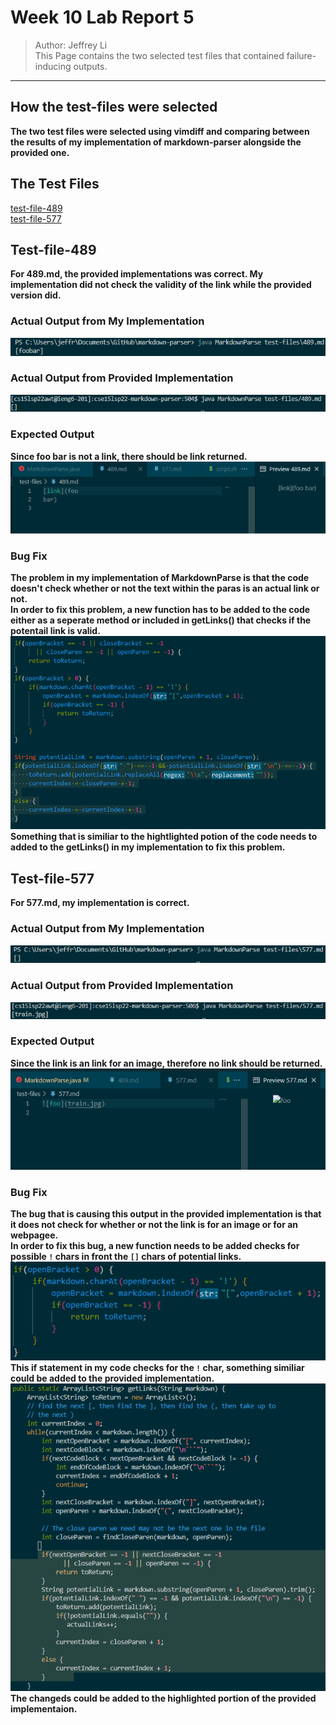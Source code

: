 # Week 10 Lab Report 5
>Author: Jeffrey Li \
This Page contains the two selected test files that contained failure-inducing outputs.
___
## How the test-files were selected
**The two test files were selected using vimdiff and comparing between the results of my implementation of markdown-parser alongside the provided one.**
## The Test Files
[test-file-489](https://github.com/nidhidhamnani/markdown-parser/blob/main/test-files/489.md) \
[test-file-577](https://github.com/nidhidhamnani/markdown-parser/blob/main/test-files/577.md?plain=1)
## Test-file-489
**For 489.md, the provided implementations was correct. My implementation did not check the validity of the link while the provided version did.**
### Actual Output from My Implementation
![](LabReport5/489-output.png)
### Actual Output from Provided Implementation
![](LabReport5/489-pro-output.png)
### Expected Output
**Since foo bar is not a link, there should be link returned.** \
![](LabReport5/489-exp-output.png)
### Bug Fix
**The problem in my implementation of MarkdownParse is that the code doesn't check whether or not the text within the paras is an actual link or not.** \
**In order to fix this problem, a new function has to be added to the code either as a seperate method or included in getLinks() that checks if the potentail link is valid.** \
![](LabReport5/489-fix.png) \
**Something that is similiar to the hightlighted potion of the code needs to added to the getLinks() in my implementation to fix this problem.**
## Test-file-577
**For 577.md, my implementation is correct.**
### Actual Output from My Implementation
![](LabReport5/577-output.png)
### Actual Output from Provided Implementation
![](LabReport5/577-pro-output.png)
### Expected Output
**Since the link is an link for an image, therefore no link should be returned.** \
![](LabReport5/577-exp-output.png)
### Bug Fix
**The bug that is causing this output in the provided implementation is that it does not check for whether or not the link is for an image or for an webpagee.** \
**In order to fix this bug, a new function needs to be added checks for possible `!` chars in front the `[]` chars of potential links.** \
![](LabReport5/577-fix.png) \
**This if statement in my code checks for the `!` char, something similiar could be added to the provided implementation.** \
![](LabReport5/577-fix-1.png) \
**The changeds could be added to the highlighted portion of the provided implementaion.**

